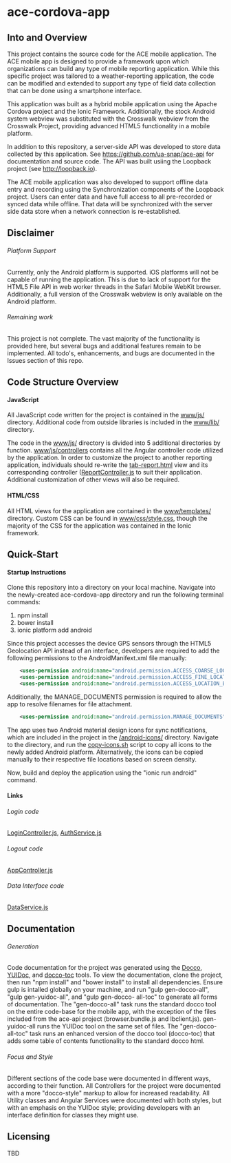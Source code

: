 # ace-cordova-app

## Into and Overview
This project contains the source code for the ACE mobile application.  The ACE mobile app is designed to provide a
framework upon which organizations can build any type of mobile reporting application.  While this specific project
was tailored to a weather-reporting application, the code can be modified and extended to support any type of field
data collection that can be done using a smartphone interface.  

This application was built as a hybrid mobile application
using the Apache Cordova project and the Ionic Framework.  Additionally, the stock Android system webview was substituted
with the Crosswalk webview from the Crosswalk Project, providing advanced HTML5 functionality in a mobile platform.

In addition to this repository, a server-side API was developed to store data collected by this application.  See 
https://github.com/ua-snap/ace-api for documentation and source code.  The API was built usiing the Loopback project 
(see http://loopback.io).

The ACE mobile application was also developed to support offline data entry and recording using the Synchronization 
components of the Loopback project.  Users can enter data and have full access to all pre-recorded or synced data
while offline.  That data will be synchronized with the server side data store when a network connection is 
re-established.

## Disclaimer
###### Platform Support
Currently, only the Android platform is supported.  iOS platforms will not be capable of running the application.  This 
is due to lack of support for the HTML5 File API in web worker threads in the Safari Mobile WebKit browser.  Additionally,
a full version of the Crosswalk webview is only available on the Android platform.

###### Remaining work
This project is not complete.  The vast majority of the functionality is provided here, but several bugs and additional
features remain to be implemented.  All todo's, enhancements, and bugs are documented in the Issues section of this repo.

## Code Structure Overview
#### JavaScript
All JavaScript code written for the project is contained in the [www/js/](https://github.com/ua-snap/ace-cordova-app/tree/master/www/js)
directory.  Additional code from outside libraries is included in the [www/lib/](https://github.com/ua-snap/ace-cordova-app/tree/master/www/lib)
directory.

The code in the [www/js/](https://github.com/ua-snap/ace-cordova-app/tree/master/www/js) directory is divided into 5
additional directories by function. [www/js/controllers](https://github.com/ua-snap/ace-cordova-app/tree/master/www/js/controllers)
contains all the Angular controller code utilized by the application.  In order to customize the project to another 
reporting application, individuals should re-write the [tab-report.html](https://github.com/ua-snap/ace-cordova-app/tree/master/www/templates/tab-report.html) 
view and its corresponding controller ([ReportController.js](https://github.com/ua-snap/ace-cordova-app/tree/master/www/js/controllers/ReportController.js)
to suit their application.  Additional customization of other views will also be required.

#### HTML/CSS
All HTML views for the application are contained in the [www/templates/](https://github.com/ua-snap/ace-cordova-app/tree/master/www/templates)
directory.  Custom CSS can be found in [www/css/style.css](https://github.com/ua-snap/ace-cordova-app/blob/master/www/css/style.css), 
though the majority of the CSS for the application was contained in the Ionic framework.

## Quick-Start
#### Startup Instructions
Clone this repository into a directory on your local machine.  Navigate into the newly-created ace-cordova-app directory and run
the following terminal commands:
1. npm install
2. bower install
3. ionic platform add android

Since this project accesses the device GPS sensors through the HTML5 Geolocation API instead of an interface, developers are required to add the following permissions to the AndroidManifext.xml file manually:
```xml
    <uses-permission android:name="android.permission.ACCESS_COARSE_LOCATION" />
    <uses-permission android:name="android.permission.ACCESS_FINE_LOCATION" />
    <uses-permission android:name="android.permission.ACCESS_LOCATION_EXTRA_COMMANDS" />
```
Additionally, the MANAGE_DOCUMENTS permission is required to allow the app to resolve filenames for file attachment.
```xml
    <uses-permission android:name="android.permission.MANAGE_DOCUMENTS" />
```

The app uses two Android material design icons for sync notifications, which are included in the project in the [/android-icons/](https://github.com/ua-snap/ace-cordova-app/tree/master/android-icons/) directory.  Navigate to the directory, and run the [copy-icons.sh](https://github.com/ua-snap/ace-cordova-app/tree/master/android-icons/copy-icons.sh) script to copy all icons to the newly added Android platform.  Alternatively, the icons can be copied manually to their respective file locations based on screen density.

Now, build and deploy the application using the "ionic run android" command.

#### Links
###### Login code
[LoginController.js](https://github.com/ua-snap/ace-cordova-app/blob/master/www/js/controllers/LoginController.js#L54), [AuthService.js](https://github.com/ua-snap/ace-cordova-app/blob/master/www/js/services/AuthService.js#L41)

###### Logout code
[AppController.js](https://github.com/ua-snap/ace-cordova-app/blob/master/www/js/controllers/AppController.js#L33)

###### Data Interface code
[DataService.js](https://github.com/ua-snap/ace-cordova-app/tree/master/www/js/sync/DataService.js)

## Documentation
###### Generation
Code documentation for the project was generated using the [Docco](http://jashkenas.github.io/docco/), [YUIDoc](http://yui.github.io/yuidoc/), and [docco-toc](https://www.npmjs.com/package/docco-toc) 
tools. To view the documentation, clone the project, then run "npm install" and "bower install" to install all dependencies.
Ensure gulp is intalled globally on your machine, and run "gulp gen-docco-all", "gulp gen-yuidoc-all", and "gulp gen-docco-
all-toc" to generate all forms of documentation.  The "gen-docco-all" task runs the standard docco tool on the entire code-base for the mobile app, with the exception of the files included from the ace-api project (browser.bundle.js and lbclient.js).  gen-yuidoc-all runs the YUIDoc tool on the same set of files.  The "gen-docco-all-toc" task runs an enhanced version of the docco tool (docco-toc) that adds some table of contents functionality to the standard docco html.  

###### Focus and Style
Different sections of the code base were documented in different ways, according to their function.  All Controllers for the 
project were documented with a more "docco-style" markup to allow for increased readability.  All Utility classes and Angular
Services were documented with both styles, but with an emphasis on the YUIDoc style; providing developers with an interface 
definition for classes they might use.

## Licensing
TBD

